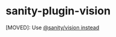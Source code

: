 # sanity-plugin-vision

[MOVED]: Use [@sanity/vision instead](https://www.npmjs.com/package/@sanity/vision)
